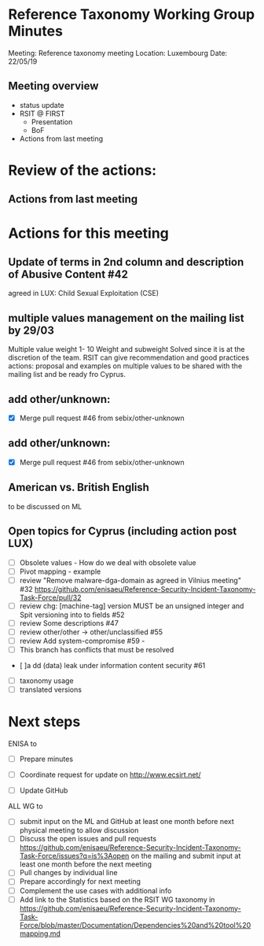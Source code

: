 # Reference Taxonomy Working Group Minutes

Meeting: Reference taxonomy meeting Location: Luxembourg Date: 22/05/19
## Meeting overview
- status update 
- RSIT @ FIRST 
	- Presentation
	- BoF
- Actions from last meeting

# Review of the actions:
## Actions from last meeting


# Actions for this meeting

## Update of terms in 2nd column and description of Abusive Content #42
agreed in LUX: Child Sexual Exploitation (CSE) 

## multiple values management on the mailing list by 29/03
Multiple value weight 1- 10 
Weight and subweight
Solved since it is at the discretion of the team.
RSIT can give recommendation and good practices
actions: proposal and examples on multiple values to be shared with the mailing list and be ready fro Cyprus.

## add other/unknown:
- [x] Merge pull request #46 from sebix/other-unknown

## add other/unknown:
- [x] Merge pull request #46 from sebix/other-unknown

## American vs. British English
to be discussed on ML
  
## Open topics for Cyprus (including action post LUX)
- [ ] Obsolete values - How do we deal with obsolete value
- [ ] Pivot mapping - example
- [ ] review  "Remove malware-dga-domain as agreed in Vilnius meeting" #32 https://github.com/enisaeu/Reference-Security-Incident-Taxonomy-Task-Force/pull/32 
- [ ] review  chg: [machine-tag] version MUST be an unsigned integer  and  Spit versioning into to fields #52 
- [ ] review Some descriptions #47
- [ ] review other/other -> other/unclassified #55
- [ ] review  Add system-compromise #59 - 
- [ ] This branch has conflicts that must be resolved
- [ ]a dd (data) leak under information content security #61 
- [ ] taxonomy usage 
- [ ] translated versions

# Next steps

ENISA to

- [ ] Prepare minutes
- [ ] Coordinate request for update on http://www.ecsirt.net/
- [ ] Update GitHub


ALL WG to
- [ ] submit input on the ML and GitHub at least one month before next physical meeting to allow discussion 
- [ ] Discuss the open issues and pull requests https://github.com/enisaeu/Reference-Security-Incident-Taxonomy-Task-Force/issues?q=is%3Aopen  on the mailing and submit input at least one month before the next meeting 
- [ ] Pull changes by individual line
- [ ] Prepare accordingly for next meeting
- [ ] Complement the use cases with additional info 
- [ ] Add link to the Statistics based on the RSIT WG taxonomy in https://github.com/enisaeu/Reference-Security-Incident-Taxonomy-Task-Force/blob/master/Documentation/Dependencies%20and%20tool%20mapping.md 
